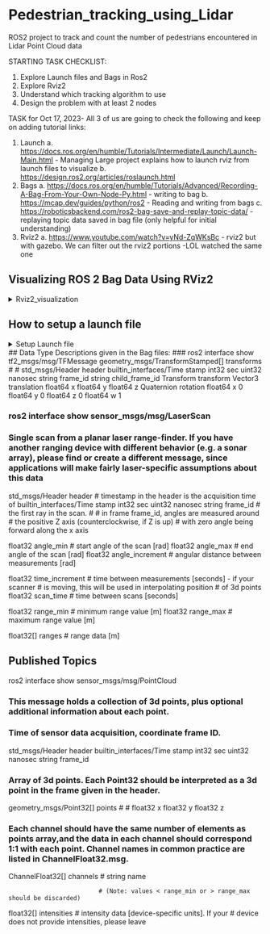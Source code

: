# Pedestrian_tracking_using_Lidar
ROS2 project to track and count the number of pedestrians encountered in Lidar Point Cloud data

STARTING TASK CHECKLIST:
1. Explore Launch files and Bags in Ros2
2. Explore Rviz2
3. Understand which tracking algorithm to  use
4. Design the problem with at least 2 nodes

TASK for Oct 17, 2023- All 3 of us are going to check the following and keep on adding tutorial links:
1. Launch
   a. https://docs.ros.org/en/humble/Tutorials/Intermediate/Launch/Launch-Main.html  - Managing Large project explains how to launch rviz from launch files to visualize
   b. https://design.ros2.org/articles/roslaunch.html 
2. Bags
   a. https://docs.ros.org/en/humble/Tutorials/Advanced/Recording-A-Bag-From-Your-Own-Node-Py.html - writing to bag
   b. https://mcap.dev/guides/python/ros2 - Reading and writing from bags
   c. https://roboticsbackend.com/ros2-bag-save-and-replay-topic-data/ - replaying topic data saved in bag file (only helpful for initial understanding)
4. Rviz2
   a. https://www.youtube.com/watch?v=yNd-ZqWKsBc - rviz2 but with gazebo. We can filter out the rviz2 portions -LOL watched the same one


## Visualizing ROS 2 Bag Data Using RViz2
<details>
    <summary>Rviz2_visualization</summary>

Follow these steps to visualize data from a ROS 2 bag file using RViz2:

1. Change to the directory where your ROS 2 bag file is located:

   ```bash
   cd /path/to/your/bag/folder
   source /opt/ros/humble/setup.bash

2. Launch RViz2:

   ```bash
   ros2 run rviz2 rviz2

3. In the RViz2 interface:

   ```bash
   Open the "Global Options" panel.
   Set the "Fixed frame" to "laser."

4. Add a LaserScan display:

   ```bash
   Click "Add" in the RViz2 interface.
   Select "LaserScan."
   Specify the "Topic" as /scan.

5. Open a new terminal in the same folder:

   ```bash

   source /opt/ros/humble/setup.bash

6. Play your ROS 2 bag file using the ros2 bag play command. Replace example9.db3 with the actual name of your bag file:

   ```bash


   while true; do ros2 bag play example9.db3 ; done

7. In the RViz2 interface, you can also reset the time to synchronize the time? I don't know exactly how it goes.

<!-- summary 아래 한칸 공백 두고 내용 삽입 -->

</details>

## How to setup a launch file
<details>
    <summary>Setup Launch file</summary>

Follow these steps to build a launch file

1. Change to the directory where your ROS 2 package file is located:

   ```bash
   cd /ros-folder/src/package_name
   mkdir launch
   touch launch_.py
  (should not be the same as 'launch' library)

2. Use the launch_.py in the files
3. Change the setup.py

   ```bash
   data_files=[
    ('share/ament_index/resource_index/packages', ['resource/' + package_name]),
    ('share/' + package_name, ['package.xml']),
    ('share/' + package_name, glob.glob('launch/*'))
   ],

   entry_points={
        'console_scripts': [
             'your_command = project_3.your_python_file_name:main',
             'your_command_2 = project_3.your_python_file_name:main_2'
        ],
    },

4. Colcon build on src folder

   ```bash
   colcon build

5. Launch the launch file (you can check it on Rviz2)

   ```bash
   ros2 launch project_3 launch_.py bag_in:=[your_folder]/example9.db3 bag_out:=[your_estimated_new_folder]
<!-- summary 아래 한칸 공백 두고 내용 삽입 -->

</details>
## Data Type Descriptions given in the Bag files:
### ros2 interface show tf2_msgs/msg/TFMessage
geometry_msgs/TransformStamped[] transforms
	#
	#
	std_msgs/Header header
		builtin_interfaces/Time stamp
			int32 sec
			uint32 nanosec
		string frame_id
	string child_frame_id
	Transform transform
		Vector3 translation
			float64 x
			float64 y
			float64 z
		Quaternion rotation
			float64 x 0
			float64 y 0
			float64 z 0
			float64 w 1
   
### ros2 interface show sensor_msgs/msg/LaserScan
### Single scan from a planar laser range-finder. If you have another ranging device with different behavior (e.g. a sonar array), please find or create a different message, since applications will make fairly laser-specific assumptions about this data

std_msgs/Header header # timestamp in the header is the acquisition time of
	builtin_interfaces/Time stamp
		int32 sec
		uint32 nanosec
	string frame_id
                             # the first ray in the scan.
                             #
                             # in frame frame_id, angles are measured around
                             # the positive Z axis (counterclockwise, if Z is up)
                             # with zero angle being forward along the x axis

float32 angle_min            # start angle of the scan [rad]
float32 angle_max            # end angle of the scan [rad]
float32 angle_increment      # angular distance between measurements [rad]

float32 time_increment       # time between measurements [seconds] - if your scanner
                             # is moving, this will be used in interpolating position
                             # of 3d points
float32 scan_time            # time between scans [seconds]

float32 range_min            # minimum range value [m]
float32 range_max            # maximum range value [m]

float32[] ranges             # range data [m]

## Published Topics
ros2 interface show sensor_msgs/msg/PointCloud
### This message holds a collection of 3d points, plus optional additional information about each point.

### Time of sensor data acquisition, coordinate frame ID.
std_msgs/Header header
	builtin_interfaces/Time stamp
		int32 sec
		uint32 nanosec
	string frame_id

### Array of 3d points. Each Point32 should be interpreted as a 3d point in the frame given in the header.
geometry_msgs/Point32[] points
	#
	#
	float32 x
	float32 y
	float32 z

### Each channel should have the same number of elements as points array,and the data in each channel should correspond 1:1 with each point. Channel names in common practice are listed in ChannelFloat32.msg.
ChannelFloat32[] channels
	#
	string name

                             # (Note: values < range_min or > range_max should be discarded)
float32[] intensities        # intensity data [device-specific units].  If your
                             # device does not provide intensities, please leave

